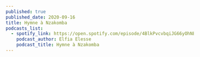 ```yaml
---
published: true
published_date: 2020-09-16
title: Hymne à Nzakomba
podcasts_list:
  - spotify_link: https://open.spotify.com/episode/4BlkPvcvbqiJG66yOhNEA2?si=a6Nfds_VSOWcAnjQatg2mQ
    podcast_author: Elfia Elesse
    podcast_title: Hymne à Nzakomba
---
```

